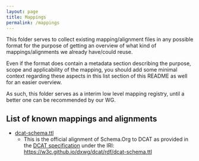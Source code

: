 ```yaml
---
layout: page
title: Mappings
permalink: /mappings
---
```


This folder serves to collect existing mapping/alignment files in any possible
format for the purpose of getting an overview of what kind of
mappings/alignments we already have/could reuse.

Even if the format does contain a metadata section describing the purpose, scope
and applicability of the mapping, you should add some minimal context regarding
these aspects in this list section of this README as well for an easier
overview.

As such, this folder serves as a interim low level mapping registry, until a
better one can be recommended by our WG.

## List of known mappings and alignments

- [dcat-schema.ttl](dcat-schema.ttl)
  - This is the official alignment of Schema.Org to DCAT as provided in the
    [DCAT specification](https://www.w3.org/TR/vocab-dcat-3/#dcat-sdo) under the
    IRI: https://w3c.github.io/dxwg/dcat/rdf/dcat-schema.ttl
